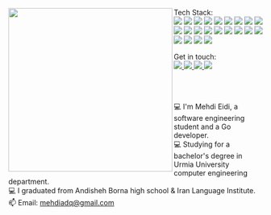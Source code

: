 <p>
   <img width=325 align="left" src="https://github-readme-stats.vercel.app/api/top-langs/?username=MehdiEidi&title_color=61dafb&text_color=ffffff&icon_color=61dafb&bg_color=20232a&langs_count=10&layout=compact&border_color=61dafb&hide_border=true&exclude_repo=museum-management-system&hide=Batchfile,html,css" />

   <p>
      Tech Stack:<br>
      <img src="https://img.shields.io/badge/-Go-29BEB0?style=flat-square&logo=Go&logoColor=white"/>
      <img src="https://img.shields.io/badge/-Linux-f0db4f?style=flat-square&logo=Linux&logoColor=black"/>
      <img src="https://img.shields.io/badge/-Debian-A80030?style=flat-square&logo=Debian&logoColor=white"/>
      <img src="https://img.shields.io/badge/-vscode-23A9F2?style=flat-square&logo=Visual%20Studio%20Code&logoColor=white"/>
      <img src="https://img.shields.io/badge/-Docker-1C78C0?style=flat-square&logo=Docker&logoColor=white"/>
      <img src="https://img.shields.io/badge/-Git-F44D27?style=flat-square&logo=Git&logoColor=white"/>
      <img src="https://img.shields.io/badge/-PostgreSQL-1C78C0?style=flat-square&logo=Postgresql&logoColor=white"/>
      <img src="https://img.shields.io/badge/-Github-181717?style=flat-square&logo=GitHub&logoColor=white"/>
      <img src="https://img.shields.io/badge/-Algorithms-1C78C0?style=flat-square&logo=Algorithms&logoColor=white"/>
      <img src="https://img.shields.io/badge/-Data%20Structures-E4405F?style=flat-square&logo=DataStructures&logoColor=white"/>
      <img src="https://img.shields.io/badge/-787574?style=flat-square&logo=C&logoColor=white"/>
      <img src="https://img.shields.io/badge/-Java-f89820?style=flat-square&logo=Java&logoColor=black"/>
      <img src="https://img.shields.io/badge/-Javascript-f0db4f?style=flat-square&logo=Javascript&logoColor=323330"/>
      <img src="https://img.shields.io/badge/-Assembly-E34F26?style=flat-square&logo=Assembly&logoColor=white"/>
      <img src="https://img.shields.io/badge/-VHDL-4C5459?style=flat-square&logo=VHDL&logoColor=white"/>
      <img src="https://img.shields.io/badge/-Arduino-23A9F2?style=flat-square&logo=Arduino&logoColor=white"/>
      <img src="https://img.shields.io/badge/-JSON-4C5459?style=flat-square&logo=JSON&logoColor=white"/>
      <img src="https://img.shields.io/badge/-Insomnia-5849BE?style=flat-square&logo=Insomnia&logoColor=white"/>
      <img src="https://img.shields.io/badge/-NPM-CB3837?style=flat-square&logo=NPM&logoColor=white"/>
      <img src="https://img.shields.io/badge/-MySQL-F29111?style=flat-square&logo=MySQL&logoColor=white"/>
      <img src="https://img.shields.io/badge/-HTML5-E34F26?style=flat-square&logo=HTML5&logoColor=white"/>
      <img src="https://img.shields.io/badge/-CSS3-1572B6?style=flat-square&logo=CSS3&logoColor=white"/> 
   </p>
   
   <p>
   Get in touch:<br/>
   <a href="https://linkedin.com/in/mehdieidi">
      <img src="https://img.shields.io/badge/linkedin-0077B5.svg?style=for-the-badge&logo=linkedin&logoColor=white"/>
   </a>
   <a href="https://instagram.com/mehdieidi.q">
      <img src="https://img.shields.io/badge/instagram-E4405F.svg?style=for-the-badge&logo=instagram&logoColor=white"/>
   </a>
   <a href="https://t.me/mehdi_eidi">
      <img src="https://img.shields.io/badge/telegram-1DA1F2.svg?style=for-the-badge&logo=telegram&logoColor=ffffff"/>
   </a>
   <a href="mailto: mehdiadq@gmail.com?subject=[GitHub]">
      <img src="https://img.shields.io/badge/e‑mail-D14836.svg?style=for-the-badge&logo=GMail&logoColor=white"/>
   </a>
<!--    <a href="https://twitter.com/goto_mehdi">
      <img src="https://img.shields.io/badge/twitter-1DA1F2.svg?style=for-the-badge&logo=twitter&logoColor=white"/>
   </a> -->
   </p>
</p>



<br>

<!-- <img src="https://visitor-badge.laobi.icu/badge?page_id=MehdiEidi.MehdiEidi"> -->

<br>

<p>
   💻 I'm Mehdi Eidi, a software engineering student and a Go developer.<br>
   💻 Studying for a bachelor's degree in Urmia University computer engineering department.<br>
   💻 I graduated from Andisheh Borna high school & Iran Language Institute.<br>
   📫 Email: <a href="mailto: mehdiadq@gmail.com">mehdiadq@gmail.com</a>
</p>
